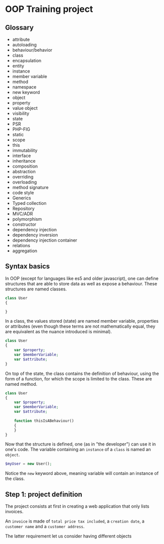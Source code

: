 # OOP Training project

## Glossary

* attribute
* autoloading
* behaviour/behavior
* class
* encapsulation
* entity
* instance
* member variable
* method
* namespace
* new keyword
* object
* property
* value object
* visibility
* state
* PSR
* PHP-FIG
* static
* scope
* this
* immutability
* interface
* inheritance
* composition
* abstraction
* overriding
* overloading
* method signature
* code style
* Generics
* Typed collection
* Repository
* MVC/ADR
* polymorphism
* constructor
* dependency injection
* dependency inversion
* dependency injection container
* relations
* aggregation

## Syntax basics

In OOP (except for languages like es5 and older javascript), one can define structures that are able to store data as
well as expose a behaviour. These structures are named classes.

```php
class User
{

}
```

In a class, the values stored (state) are named member variable, properties or attributes (even though these terms are
not mathematically equal, they are equivalent as the nuance introduced is minimal).

```php
class User
{
    var $property;
    var $memberVariable;
    var $attribute;
}
```

On top of the state, the class contains the definition of behaviour, using the form of a function, for which the scope
is limited to the class. These are named method.

```php
class User
{
    var $property;
    var $memberVariable;
    var $attribute;
    
    function thisIsABehaviour()
    {
    }
}
```

Now that the structure is defined, one (as in "the developer") can use it in one's code. The variable containing an
`instance` of a `class` is named an `object`.

```php
$myUser = new User();
```

Notice the `new` keyword above, meaning variable will contain an instance of the class.



## Step 1: project definition

The project consists at first in creating a web application that only lists invoices.

An `invoice` is made of `total price tax included`, a `creation date`, a `customer name` and a `customer address`.

The latter requirement let us consider having different objects

